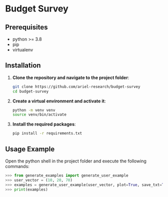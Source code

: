 # Budget Survey

## Prerequisites

- python >= 3.8
- pip
- virtualenv 

## Installation

1. **Clone the repository and navigate to the project folder**:
    ```bash
    git clone https://github.com/ariel-research/budget-survey
    cd budget-survey
    ```

2. **Create a virtual environment and activate it**:
    ```bash
    python -m venv venv
    source venv/bin/activate
    ```

3. **Install the required packages**:
    ```bash
    pip install -r requirements.txt
    ```

## Usage Example
Open the python shell in the project folder and execute the following commands:

```python
>>> from generate_examples import generate_user_example
>>> user_vector = (10, 20, 70)
>>> examples = generate_user_example(user_vector, plot=True, save_txt=True)
>>> print(examples)
```